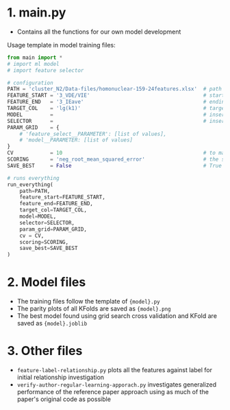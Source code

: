 # 1. main.py
- Contains all the functions for our own model development


Usage template in model training files:
```py
from main import *
# import ml model
# import feature selector

# configuration
PATH = 'cluster_N2/Data-files/homonuclear-159-24features.xlsx'  # path to dataset
FEATURE_START = '3_VDE/VIE'                                     # starting column of features
FEATURE_END   = '3_IEave'                                       # ending column of features
TARGET_COL    = 'lg(k1)'                                        # target column
MODEL         =                                                 # insert ml model
SELECTOR      =                                                 # insert selector(MODEL)
PARAM_GRID    = {
    # 'feature_select__PARAMETER': [list of values],
    # 'model__PARAMETER: [list of values]                  
}
CV            = 10                                              # to match with authors of reference paper this is 10
SCORING       = 'neg_root_mean_squared_error'                   # the scoring being optimized for
SAVE_BEST     = False                                           # True saves the best model in 10 KFold splits

# runs everything
run_everything(
    path=PATH,
    feature_start=FEATURE_START,
    feature_end=FEATURE_END,
    target_col=TARGET_COL,
    model=MODEL,
    selector=SELECTOR,
    param_grid=PARAM_GRID,
    cv = CV,
    scoring=SCORING,
    save_best=SAVE_BEST
)
```

# 2. Model files
- The training files follow the template of `{model}.py`
- The parity plots of all KFolds are saved as `{model}.png`
- The best model found using grid search cross validation and KFold are saved as `{model}.joblib`

# 3. Other files
- `feature-label-relationship.py` plots all the features against label for initial relationship investigation
- `verify-author-regular-learning-apporach.py` investigates generalized performance of the reference paper approach using as much of the paper's original code as possible
